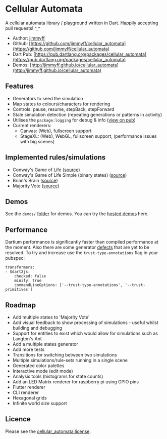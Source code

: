 # Cellular Automata
  
A cellular automata library / playground written in Dart. Happily accepting pull requests! ^_^
 
 * Author: [jimmyff](https://github.com/jimmyff)
 * Github: [https://github.com/jimmyff/cellular_automata](https://github.com/jimmyff/cellular_automata)
 * Dart Pub: [https://pub.dartlang.org/packages/cellular_automata](https://pub.dartlang.org/packages/cellular_automata)
 * Demos: [http://jimmyff.github.io/cellular_automata](http://jimmyff.github.io/cellular_automata)
  
## Features

 * Generators to seed the simulation
 * Map states to colours/characters for rendering
 * Controls: pause, resume, stepBack, stepForward
 * Stale simulation detection (repeating generations or patterns in activity)
 * Utilises the `package:logging` for debug & info ([view on pub](https://pub.dartlang.org/packages/logging))
 * Current renderers:
   * Canvas: (Web), fullscreen support
   * StageXL: (Web), WebGL, fullscreen support, (performance issues with big scenes)
  
## Implemented rules/simulations
  
 * Conway's Game of Life ([source](https://github.com/jimmyff/cellular_automata/blob/master/lib/src/rules/game_of_life.dart))
 * Conway's Game of Life Simple (binary states) ([source](https://github.com/jimmyff/cellular_automata/blob/master/lib/src/rules/game_of_life_simple.dart))
 * Brian's Brain ([source](https://github.com/jimmyff/cellular_automata/blob/master/lib/src/rules/brians_brain.dart))
 * Majority Vote ([source](https://github.com/jimmyff/cellular_automata/blob/master/lib/src/rules/majority_vote.dart))
  
## Demos
  
See the `demos/` [folder](https://github.com/jimmyff/cellular_automata/tree/master/demos) for demos. You can try the [hosted demos](http://jimmyff.github.io/cellular_automata) here.
  
## Performance

Dartium performance is significantly faster than compiled performance at the moment. Also there are some generator [defects](https://github.com/dart-lang/sdk/issues/30049) that are yet to be resolved. To try and increase use the `trust-type-annotations` flag in your pubspec:

```
transformers:
- $dart2js:
    checked: false
    minify: true
    commandLineOptions: ['--trust-type-annotations', '--trust-primitives']

```
  
## Roadmap

 * Add multiple states to 'Majority Vote'
 * Add visual feedback to show processing of simulations - useful whilst building and debugging
 * Support for entities to exist which would allow for simulations such as Langton's Ant
 * Add a multiple states generator
 * Add more tests
 * Transitions for switching between two simulations
 * Multiple simulations/rule-sets running in a single scene
 * Generated color palettes
 * Interactive mode (edit mode)
 * Analysis tools (histograms for state counts)
 * Add an LED Matrix renderer for raspberry pi using GPIO pins
 * Flutter renderer
 * CLI renderer
 * Hexagonal grids
 * Infinite world size support
  
## Licence
   
Please see the [cellular_automata license](https://github.com/jimmyff/cellular_automata/blob/master/LICENSE).